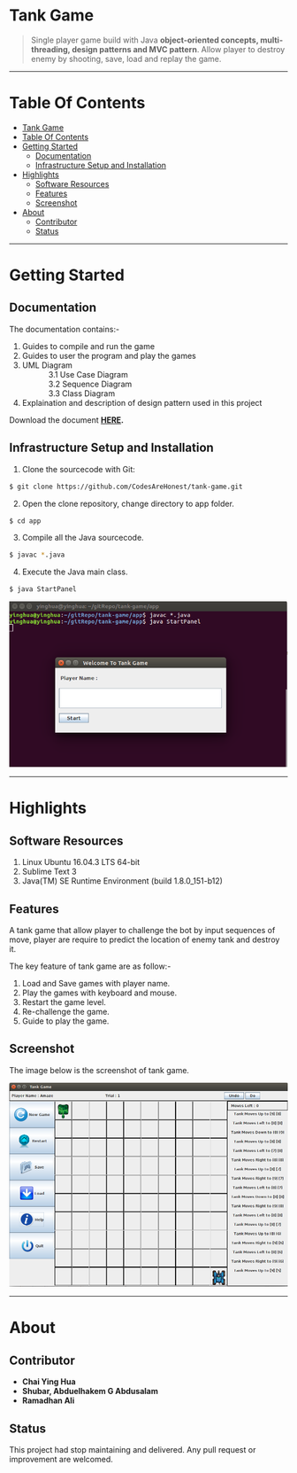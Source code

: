 Tank Game 
=========
> Single player game build with Java **object-oriented concepts, multi-threading, design patterns and MVC pattern**. Allow player to destroy enemy by shooting, save, load and replay the game. 

***

Table Of Contents 
=================

* [Tank Game](#tank-game)
* [Table Of Contents](#table-of-contents)
* [Getting Started](#getting-started)
  * [Documentation](#documentation)
  * [Infrastructure Setup and Installation](#infrastructure-setup-and-installation)
* [Highlights](#highlights)
  * [Software Resources](#software-resources)
  * [Features](#features)
  * [Screenshot](#screenshot)
* [About](#about)
  * [Contributor](#contributor)
  * [Status](#status)
  
***

Getting Started
===============
Documentation
-------------
The documentation contains:- 
1. Guides to compile and run the game
2. Guides to user the program and play the games
3. UML Diagram  
   &nbsp; &nbsp; &nbsp; &nbsp; &nbsp; &nbsp; 3.1 Use Case Diagram   
   &nbsp; &nbsp; &nbsp; &nbsp; &nbsp; &nbsp; 3.2 Sequence Diagram  
   &nbsp; &nbsp; &nbsp; &nbsp; &nbsp; &nbsp; 3.3 Class Diagram  
4. Explaination and description of design pattern used in this project  

Download the document **[HERE](https://github.com/CodesAreHonest/tank-game/blob/master/doc/tank-game-documentation.pdf).**

Infrastructure Setup and Installation
-------------------------------------
1. Clone the sourcecode with Git:
```sh 
$ git clone https://github.com/CodesAreHonest/tank-game.git
```
2. Open the clone repository, change directory to app folder.
```sh
$ cd app 
``` 
3. Compile all the Java sourcecode.
```sh 
$ javac *.java 
```
4. Execute the Java main class. 
```sh
$ java StartPanel
```
<p align="center"><img src="img/compile-run-screenshot.png"/></p>  

***  

Highlights
==========
Software Resources
------------------
1. Linux Ubuntu 16.04.3 LTS 64-bit  
2. Sublime Text 3  
3. Java(TM) SE Runtime Environment (build 1.8.0_151-b12)

Features
--------
A tank game that allow player to challenge the bot by input sequences of move, player are require to predict the location of enemy tank and destroy it. 

The key feature of tank game are as follow:- 
1. Load and Save games with player name.  
2. Play the games with keyboard and mouse.  
3. Restart the game level.   
4. Re-challenge the game.   
5. Guide to play the game.  

Screenshot
----------
The image below is the screenshot of tank game.  
<p align="center"><img src="img/gameboard-screenshot.png"/></p> 

***  

About
=====
Contributor
-----------
- **Chai Ying Hua**  
- **Shubar, Abduelhakem G Abdusalam**  
- **Ramadhan Ali**   

Status
------
This project had stop maintaining and delivered. Any pull request or improvement are welcomed. 


